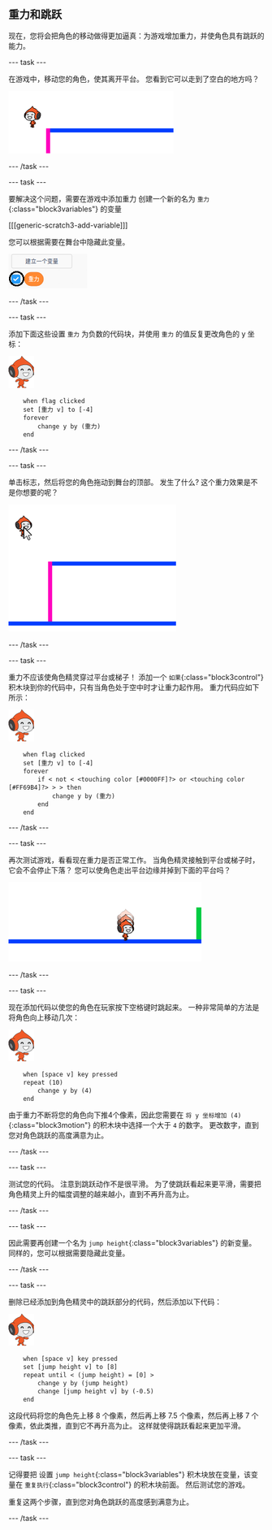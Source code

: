 ## 重力和跳跃

现在，您将会把角色的移动做得更加逼真：为游戏增加重力，并使角色具有跳跃的能力。

--- task ---

在游戏中，移动您的角色，使其离开平台。 您看到它可以走到了空白的地方吗？

![截图](images/dodge-no-gravity.png)

--- /task ---

--- task ---

要解决这个问题，需要在游戏中添加重力 创建一个新的名为 `重力`{:class="block3variables"} 的变量

[[[generic-scratch3-add-variable]]]

您可以根据需要在舞台中隐藏此变量。

![截图](images/dodge-gravity-annotated.png)

--- /task ---

--- task ---

添加下面这些设置 `重力` 为负数的代码块，并使用 `重力` 的值反复更改角色的 y 坐标：

![pico walking sprite](images/pico_walking_sprite.png)

```blocks3
    when flag clicked
	set [重力 v] to [-4]
	forever
		change y by (重力)
	end
```

--- /task ---

--- task ---

单击标志，然后将您的角色拖动到舞台的顶部。 发生了什么? 这个重力效果是不是你想要的呢？

![截图](images/dodge-gravity-drag.png)

--- /task ---

--- task ---

重力不应该使角色精灵穿过平台或梯子！ 添加一个 `如果`{:class="block3control"} 积木块到你的代码中，只有当角色处于空中时才让重力起作用。 重力代码应如下所示：

![pico walking sprite](images/pico_walking_sprite.png)

```blocks3
    when flag clicked
	set [重力 v] to [-4]
	forever
		if < not < <touching color [#0000FF]?> or <touching color [#FF69B4]?> > > then
			change y by (重力)
		end
	end
```

--- /task ---

--- task ---

再次测试游戏，看看现在重力是否正常工作。 当角色精灵接触到平台或梯子时，它会不会停止下落？ 您可以使角色走出平台边缘并掉到下面的平台吗？

![截图](images/dodge-gravity-test.png)

--- /task ---

--- task ---

现在添加代码以使您的角色在玩家按下<kbd>空格</kbd>键时跳起来。 一种非常简单的方法是将角色向上移动几次：

![pico walking sprite](images/pico_walking_sprite.png)

```blocks3
    when [space v] key pressed
	repeat (10)
		change y by (4)
	end
```

由于重力不断将您的角色向下推4个像素，因此您需要在 `将 y 坐标增加 (4)`{:class="block3motion"} 的积木块中选择一个大于 `4` 的数字。 更改数字，直到您对角色跳跃的高度满意为止。

--- /task ---

--- task ---

测试您的代码。 注意到跳跃动作不是很平滑。 为了使跳跃看起来更平滑，需要把角色精灵上升的幅度调整的越来越小，直到不再升高为止。

--- /task ---

--- task ---

因此需要再创建一个名为 `jump height`{:class="block3variables"} 的新变量。 同样的，您可以根据需要隐藏此变量。

--- /task ---

--- task ---

删除已经添加到角色精灵中的跳跃部分的代码，然后添加以下代码：

![pico walking sprite](images/pico_walking_sprite.png)

```blocks3
    when [space v] key pressed
	set [jump height v] to [8]
	repeat until < (jump height) = [0] >
		change y by (jump height)
		change [jump height v] by (-0.5)
	end
```

这段代码将您的角色先上移 8 个像素，然后再上移 7.5 个像素，然后再上移 7 个像素，依此类推，直到它不再升高为止。 这样就使得跳跃看起来更加平滑。

--- /task ---

--- task ---

记得要把 设置 `jump height`{:class="block3variables"} 积木块放在变量，该变量在 `重复执行`{:class="block3control"} 的积木块前面。 然后测试您的游戏。

重复这两个步骤，直到您对角色跳跃的高度感到满意为止。

--- /task ---